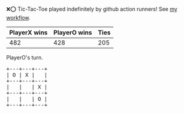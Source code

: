 :x::o: Tic-Tac-Toe played indefinitely by github action runners! See [my workflow](.github/workflows/play.yaml).

|PlayerX wins|PlayerO wins|Ties|
|-|-|-|
|482|428|205|

PlayerO's turn.

<pre>
+---+---+---+
| O | X |   |
+---+---+---+
|   |   | X |
+---+---+---+
|   |   | O |
+---+---+---+
</pre>
